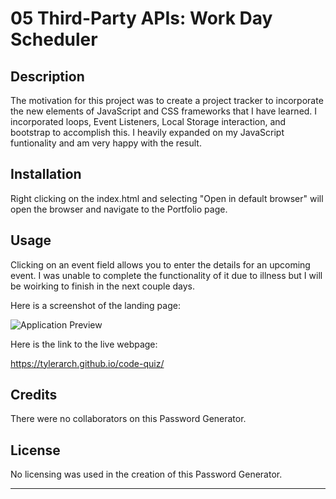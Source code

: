 # 05 Third-Party APIs: Work Day Scheduler


## Description
The motivation for this project was to create a  project tracker to incorporate the new elements of JavaScript and CSS frameworks that I have learned. I incorporated loops, Event Listeners, Local Storage interaction, and bootstrap to accomplish this. I heavily expanded on my JavaScript funtionality and am very happy with the result.

## Installation

Right clicking on the index.html and selecting "Open in default browser" will open the browser and  navigate to the Portfolio page.

## Usage

Clicking on an event field allows you to enter the details for an upcoming event. I was unable to complete the functionality of it due to illness but I will be woirking to finish in the next couple days.

Here is a screenshot of the landing page:

![Application Preview](https://github.com/TylerArch/project-tracker/blob/main/develp/assets/images/landing-page-screenshot.png?raw=true)

Here is the link to the live webpage:

https://tylerarch.github.io/code-quiz/

## Credits

There were no collaborators on this Password Generator.

## License

No licensing was used in the creation of this Password Generator.

---
